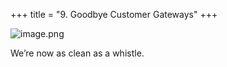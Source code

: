 +++
title = "9. Goodbye Customer Gateways"
+++


![image.png](https://prod-files-secure.s3.us-west-2.amazonaws.com/d5da4832-3825-4b06-9f7d-86c687d890a2/fe6ae0bb-7412-4111-8fdb-b061543f5331/image.png?X-Amz-Algorithm=AWS4-HMAC-SHA256&X-Amz-Content-Sha256=UNSIGNED-PAYLOAD&X-Amz-Credential=AKIAT73L2G45HZZMZUHI%2F20240903%2Fus-west-2%2Fs3%2Faws4_request&X-Amz-Date=20240903T171246Z&X-Amz-Expires=3600&X-Amz-Signature=e96b1c680e575a5d4b8d5993e25266fab3e9807169203a5a2dfd7dfb347d7a56&X-Amz-SignedHeaders=host&x-id=GetObject)


We’re now as clean as a whistle. 


